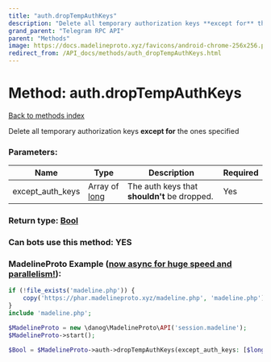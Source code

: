 ```yaml
---
title: "auth.dropTempAuthKeys"
description: "Delete all temporary authorization keys **except for** the ones specified"
grand_parent: "Telegram RPC API"
parent: "Methods"
image: https://docs.madelineproto.xyz/favicons/android-chrome-256x256.png
redirect_from: /API_docs/methods/auth_dropTempAuthKeys.html
---
```

# Method: auth.dropTempAuthKeys
[Back to methods index](index.html)



Delete all temporary authorization keys **except for** the ones specified

### Parameters:

| Name     |    Type       | Description | Required |
|----------|---------------|-------------|----------|
|except\_auth\_keys|Array of [long](/API_docs/types/long.html) | The auth keys that **shouldn't** be dropped. | Yes|


### Return type: [Bool](/API_docs/types/Bool.html)

### Can bots use this method: **YES**


### MadelineProto Example ([now async for huge speed and parallelism!](https://docs.madelineproto.xyz/docs/ASYNC.html)):


```php
if (!file_exists('madeline.php')) {
    copy('https://phar.madelineproto.xyz/madeline.php', 'madeline.php');
}
include 'madeline.php';

$MadelineProto = new \danog\MadelineProto\API('session.madeline');
$MadelineProto->start();

$Bool = $MadelineProto->auth->dropTempAuthKeys(except_auth_keys: [$long, $long], );
```

